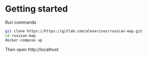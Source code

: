 # Getting started

Run commands
```bash
git clone https://https://gitlab.com/alexerisov/russian-map.git
cd russian-map
docker-compose up
```
Then open http://localhost